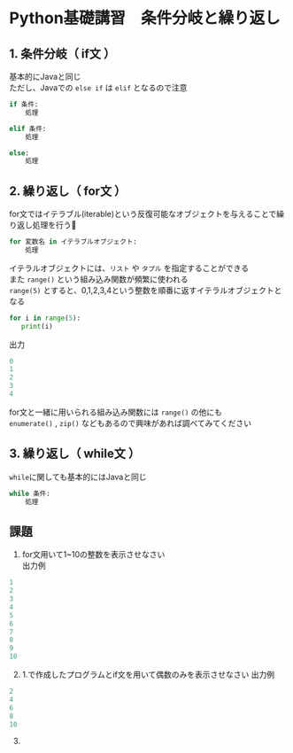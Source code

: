 # Python基礎講習　条件分岐と繰り返し

## 1. 条件分岐（ if文 ）
基本的にJavaと同じ  
ただし、Javaでの `else if` は `elif` となるので注意
``` python
if 条件:
    処理

elif 条件:
    処理

else:
    処理
```

## 2. 繰り返し（ for文 ）
for文ではイテラブル(iterable)という反復可能なオブジェクトを与えることで繰り返し処理を行う
```python
for 変数名 in イテラブルオブジェクト:
    処理
```
イテラルオブジェクトには、`リスト` や `タプル` を指定することができる  
また `range()` という組み込み関数が頻繁に使われる  
 `range(5)` とすると、0,1,2,3,4という整数を順番に返すイテラルオブジェクトとなる
 ```python
 for i in range(5):
    print(i)
 ```
 出力
 ```python : 出力
0
1
2
3
4
 ```

 for文と一緒に用いられる組み込み関数には `range()` の他にも  
 `enumerate()` , `zip()` などもあるので興味があれば調べてみてください

## 3. 繰り返し（ while文 ）
`while`に関しても基本的にはJavaと同じ
```python
while 条件:
    処理
```

## 課題
1. for文用いて1~10の整数を表示させなさい  
出力例
```python
1
2
3
4
5
6
7
8
9
10
```  
2. 1.で作成したプログラムとif文を用いて偶数のみを表示させなさい
出力例
```python
2
4
6
8
10
```
3. 